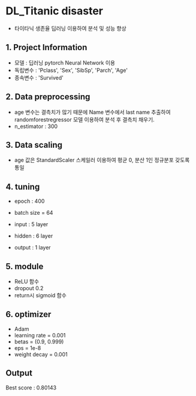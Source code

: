 # DL_Titanic disaster
- 타이타닉 생존율 딥러닝 이용하여 분석 및 성능 향상

## 1. Project Information
- 모델 : 딥러닝 pytorch Neural Network 이용
- 독립변수 : 'Pclass', 'Sex', 'SibSp', 'Parch', 'Age'
- 종속변수 : 'Survived'

## 2. Data preprocessing 
- age 변수는 결측치가 많기 때문에 Name 변수에서 last name 추출하여 randomforestregressor 모델 이용하여 분석 후 결측치 채우기.
- n_estimator : 300

## 3. Data scaling 
- age 값은 StandardScaler 스케일러 이용하여 평균 0, 분산 1인 정규분포 갖도록 통일

## 4. tuning
- epoch : 400
- batch size = 64

- input : 5 layer
- hidden : 6 layer
- output : 1 layer

## 5. module
- ReLU 함수
- dropout 0.2
- return시 sigmoid 함수

## 6. optimizer
- Adam
- learning rate = 0.001
- betas = (0.9, 0.999)
- eps = 1e-8
- weight decay = 0.001

## Output
Best score : 0.80143
